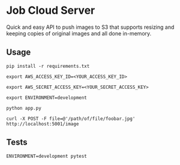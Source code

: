 
# Job Cloud Server

Quick and easy API to push images to S3 that supports resizing and keeping copies of original images and all done in-memory.

## Usage
`pip install -r requirements.txt`

`export AWS_ACCESS_KEY_ID=<YOUR_ACCESS_KEY_ID>`

`export AWS_SECRET_ACCESS_KEY=<YOUR_SECRET_ACCESS_KEY>`

`export ENVIRONMENT=development`

`python app.py`

`curl -X POST -F file=@'/path/of/file/foobar.jpg' http://localhost:5001/image`

## Tests
`ENVIRONMENT=development pytest`
